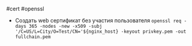 #cert #openssl

-  Создать web сертификат без участия пользователя
  `openssl req -days 365 -nodes -new -x509 -subj '/C=US/L=City/O=Test/CN='${nginx_host} -keyout privkey.pem -out fullchain.pem`